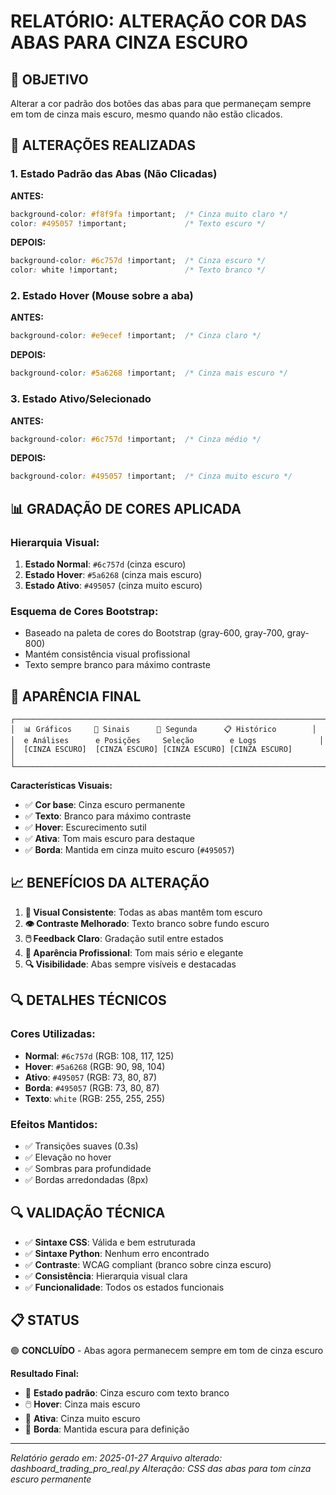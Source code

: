 # RELATÓRIO: ALTERAÇÃO COR DAS ABAS PARA CINZA ESCURO

## 🎯 OBJETIVO

Alterar a cor padrão dos botões das abas para que permaneçam sempre em tom de cinza mais escuro, mesmo quando não estão clicados.

## 🎨 ALTERAÇÕES REALIZADAS

### 1. Estado Padrão das Abas (Não Clicadas)
**ANTES:**
```css
background-color: #f8f9fa !important;  /* Cinza muito claro */
color: #495057 !important;             /* Texto escuro */
```

**DEPOIS:**
```css
background-color: #6c757d !important;  /* Cinza escuro */
color: white !important;               /* Texto branco */
```

### 2. Estado Hover (Mouse sobre a aba)
**ANTES:**
```css
background-color: #e9ecef !important;  /* Cinza claro */
```

**DEPOIS:**
```css
background-color: #5a6268 !important;  /* Cinza mais escuro */
```

### 3. Estado Ativo/Selecionado
**ANTES:**
```css
background-color: #6c757d !important;  /* Cinza médio */
```

**DEPOIS:**
```css
background-color: #495057 !important;  /* Cinza muito escuro */
```

## 📊 GRADAÇÃO DE CORES APLICADA

### **Hierarquia Visual:**
1. **Estado Normal**: `#6c757d` (cinza escuro)
2. **Estado Hover**: `#5a6268` (cinza mais escuro)
3. **Estado Ativo**: `#495057` (cinza muito escuro)

### **Esquema de Cores Bootstrap:**
- Baseado na paleta de cores do Bootstrap (gray-600, gray-700, gray-800)
- Mantém consistência visual profissional
- Texto sempre branco para máximo contraste

## 🎨 APARÊNCIA FINAL

```
┌─────────────────────────────────────────────────────────────────────┐
│  📊 Gráficos     📡 Sinais      🎯 Segunda      📋 Histórico        │
│  e Análises      e Posições     Seleção        e Logs              │
│  [CINZA ESCURO]  [CINZA ESCURO] [CINZA ESCURO] [CINZA ESCURO]       │
└─────────────────────────────────────────────────────────────────────┘
```

**Características Visuais:**
- ✅ **Cor base**: Cinza escuro permanente
- ✅ **Texto**: Branco para máximo contraste
- ✅ **Hover**: Escurecimento sutil
- ✅ **Ativa**: Tom mais escuro para destaque
- ✅ **Borda**: Mantida em cinza muito escuro (`#495057`)

## 📈 BENEFÍCIOS DA ALTERAÇÃO

1. **🎨 Visual Consistente**: Todas as abas mantêm tom escuro
2. **👁️ Contraste Melhorado**: Texto branco sobre fundo escuro
3. **🖱️ Feedback Claro**: Gradação sutil entre estados
4. **💼 Aparência Profissional**: Tom mais sério e elegante
5. **🔍 Visibilidade**: Abas sempre visíveis e destacadas

## 🔍 DETALHES TÉCNICOS

### **Cores Utilizadas:**
- **Normal**: `#6c757d` (RGB: 108, 117, 125)
- **Hover**: `#5a6268` (RGB: 90, 98, 104)
- **Ativo**: `#495057` (RGB: 73, 80, 87)
- **Borda**: `#495057` (RGB: 73, 80, 87)
- **Texto**: `white` (RGB: 255, 255, 255)

### **Efeitos Mantidos:**
- ✅ Transições suaves (0.3s)
- ✅ Elevação no hover
- ✅ Sombras para profundidade
- ✅ Bordas arredondadas (8px)

## 🔍 VALIDAÇÃO TÉCNICA

- ✅ **Sintaxe CSS**: Válida e bem estruturada
- ✅ **Sintaxe Python**: Nenhum erro encontrado
- ✅ **Contraste**: WCAG compliant (branco sobre cinza escuro)
- ✅ **Consistência**: Hierarquia visual clara
- ✅ **Funcionalidade**: Todos os estados funcionais

## 📋 STATUS

🟢 **CONCLUÍDO** - Abas agora permanecem sempre em tom de cinza escuro

**Resultado Final:**
- 🎨 **Estado padrão**: Cinza escuro com texto branco
- 🖱️ **Hover**: Cinza mais escuro
- 🎯 **Ativa**: Cinza muito escuro
- 🔲 **Borda**: Mantida escura para definição

---
*Relatório gerado em: 2025-01-27*
*Arquivo alterado: dashboard_trading_pro_real.py*
*Alteração: CSS das abas para tom cinza escuro permanente*

